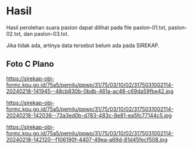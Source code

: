 # Hasil

Hasil perolehan suara paslon dapat dilihat pada file paslon-01.txt, paslon-02.txt, dan paslon-03.txt.

Jika tidak ada, artinya data tersebut belum ada pada SIREKAP.

## Foto C Plano

https://sirekap-obj-formc.kpu.go.id/75a5/pemilu/ppwp/31/75/03/10/02/3175031002114-20240218-141945--48cb830b-0bdb-461a-ac48-c69da59fbe42.jpg

https://sirekap-obj-formc.kpu.go.id/75a5/pemilu/ppwp/31/75/03/10/02/3175031002114-20240218-142036--73a3ed0b-d783-483c-8e81-ea5fc77144c5.jpg

https://sirekap-obj-formc.kpu.go.id/75a5/pemilu/ppwp/31/75/03/10/02/3175031002114-20240218-142120--f106190f-4407-49ea-a69d-81d45fecf508.jpg
